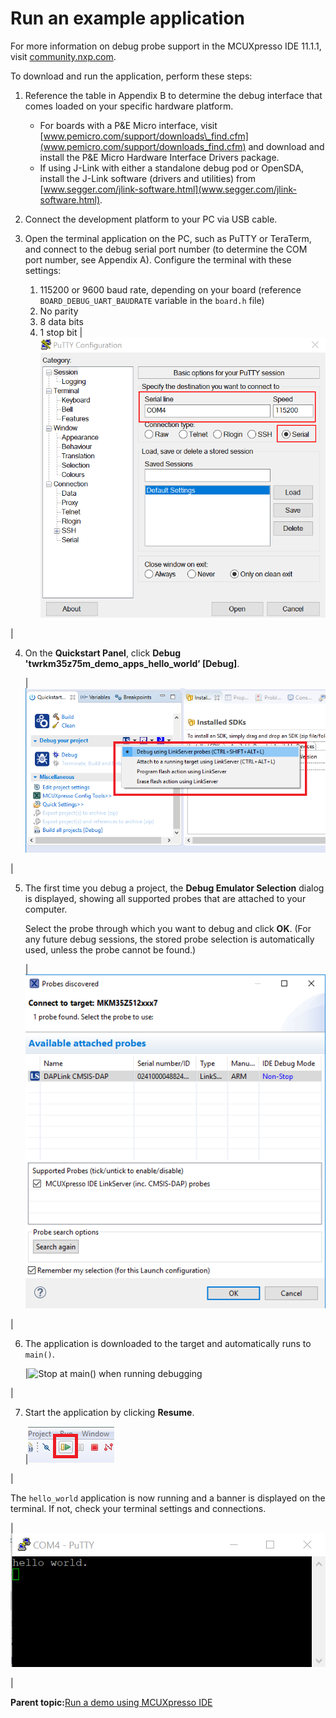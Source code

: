 # Run an example application

For more information on debug probe support in the MCUXpresso IDE 11.1.1, visit [community.nxp.com](https://community.nxp.com/message/630901).

To download and run the application, perform these steps:

1.  Reference the table in Appendix B to determine the debug interface that comes loaded on your specific hardware platform.
    -   For boards with a P&E Micro interface, visit [www.pemicro.com/support/downloads\_find.cfm](www.pemicro.com/support/downloads_find.cfm) and download and install the P&E Micro Hardware Interface Drivers package.
    -   If using J-Link with either a standalone debug pod or OpenSDA, install the J-Link software \(drivers and utilities\) from [www.segger.com/jlink-software.html](www.segger.com/jlink-software.html).
2.  Connect the development platform to your PC via USB cable.
3.  Open the terminal application on the PC, such as PuTTY or TeraTerm, and connect to the debug serial port number \(to determine the COM port number, see Appendix A\). Configure the terminal with these settings:

    1.  115200 or 9600 baud rate, depending on your board \(reference `BOARD_DEBUG_UART_BAUDRATE` variable in the `board.h` file\)
    2.  No parity
    3.  8 data bits
    4.  1 stop bit
    |![](../images/terminal_putty_configurations.png "Terminal (PuTTY) configurations")

|

4.  On the **Quickstart Panel**, click **Debug 'twrkm35z75m\_demo\_apps\_hello\_world’ \[Debug\]**.

    |![](../images/debug_hello_world_case_k32l2a4s.png "Debugging hello_world case")

|

5.  The first time you debug a project, the **Debug Emulator Selection** dialog is displayed, showing all supported probes that are attached to your computer.

    Select the probe through which you want to debug and click **OK**. \(For any future debug sessions, the stored probe selection is automatically used, unless the probe cannot be found.\)

    |![](../images/attached_probes_debug_emulator_selection_km35z75m.png "Attached Probes: debug emulator selection")

|

6.  The application is downloaded to the target and automatically runs to `main()`.

    |![](../images/stop_at_main_when_running_debugging_mcuxpresso_ide.png "Stop at main() when running
											debugging")

|

7.  Start the application by clicking **Resume**.

    |![](../images/resume_button.png "Resume button")

|


The `hello_world` application is now running and a banner is displayed on the terminal. If not, check your terminal settings and connections.

|![](../images/hello_world_demo.png "Text display of the hello_world demo")

|

**Parent topic:**[Run a demo using MCUXpresso IDE](../topics/run_a_demo_using_mcuxpresso_ide.md)

